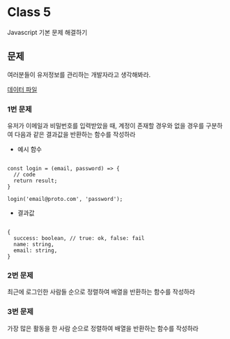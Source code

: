 # Class 5

Javascript 기본 문제 해결하기

## 문제

여러분들이 유저정보를 관리하는 개발자라고 생각해봐라.

[데이터 파일](https://github.com/peacemain-club/web-lecture/blob/master/class5/data.js)

### 1번 문제

유저가 이메일과 비밀번호를 입력받았을 때, 계정이 존재할 경우와 없을 경우를 구분하여 다음과 같은 결과값을 반환하는 함수를 작성하라

* 예시 함수

```

const login = (email, password) => {
  // code
  return result;
}

login('email@proto.com', 'password');

```

* 결과값

```

{
  success: boolean, // true: ok, false: fail
  name: string,
  email: string,
}

```

### 2번 문제

최근에 로그인한 사람들 순으로 정렬하여 배열을 반환하는 함수를 작성하라

### 3번 문제

가장 많은 활동을 한 사람 순으로 정렬하여 배열을 반환하는 함수를 작성하라
